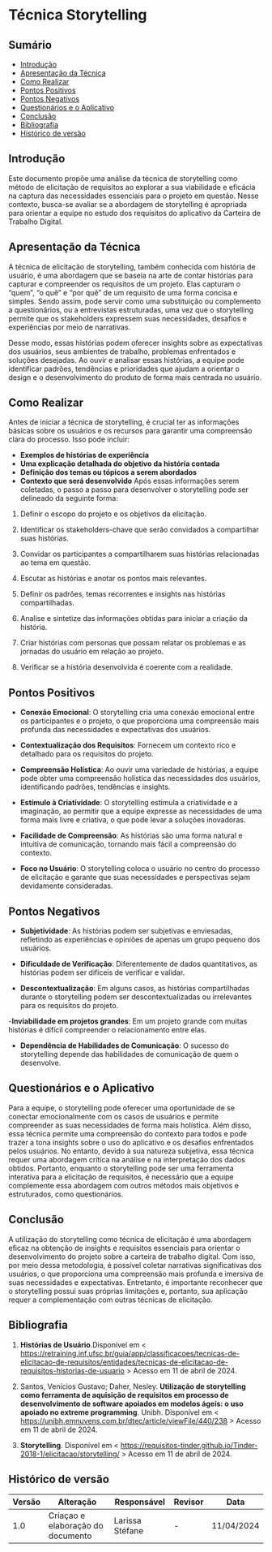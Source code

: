 # Técnica Storytelling 

## Sumário
* [Introdução](#Introdução)
* [Apresentação da Técnica](#Apresentação-da-Técnica)
* [Como Realizar](#Como-Realizar)
* [Pontos Positivos](#Pontos-Positivos)
* [Pontos Negativos](#Pontos-Negativos)
* [Questionários e o Aplicativo](#Questionários-e-o-Aplicativo)
* [Conclusão](#Conclusão)
* [Bibliografia](#Bibliografia)
* [Histórico de versão](#Histórico-de-versão)


## Introdução

Este documento propõe uma análise da técnica de storytelling como método de elicitação de requisitos ao explorar a sua viabilidade e eficácia na captura das necessidades essenciais para o projeto em questão. Nesse contexto, busca-se avaliar se a abordagem de storytelling é apropriada para orientar a equipe no estudo dos requisitos do aplicativo da Carteira de Trabalho Digital. 

## Apresentação da Técnica

A técnica de elicitação de storytelling, também conhecida com história de usuário, é uma abordagem que se baseia na arte de contar histórias para capturar e compreender os requisitos de um projeto. Elas capturam o “quem”, “o quê” e “por quê” de um requisito de uma forma concisa e simples. Sendo assim, pode servir como uma substituição ou complemento a questionários, ou a entrevistas estruturadas, uma vez que o storytelling permite que os stakeholders expressem suas necessidades, desafios e experiências por meio de narrativas. 

Desse modo, essas histórias podem oferecer insights sobre as expectativas dos usuários, seus ambientes de trabalho, problemas enfrentados e soluções desejadas. Ao ouvir e analisar essas histórias, a equipe pode identificar padrões, tendências e prioridades que ajudam a orientar o design e o desenvolvimento do produto de forma mais centrada no usuário.


## Como Realizar

Antes de iniciar a técnica de storytelling, é crucial ter as informações básicas sobre os usuários e os recursos para garantir uma compreensão clara do processo. Isso pode incluir:
- **Exemplos de histórias de experiência**
- **Uma explicação detalhada do objetivo da história contada**
- **Definição dos temas ou tópicos a serem abordados**
- **Contexto que será desenvolvido**
Após essas informações serem coletadas, o passo a passo para desenvolver o storytelling pode ser delineado da seguinte forma:
1. Definir o escopo do projeto e os objetivos da elicitação.
2. Identificar os stakeholders-chave que serão convidados a compartilhar suas histórias.
3. Convidar os participantes a compartilharem suas histórias relacionadas ao tema em questão.
4. Escutar as histórias e anotar os pontos mais relevantes.
5. Definir os padrões, temas recorrentes e insights nas histórias compartilhadas.
6. Analise e sintetize das informações obtidas para iniciar a criação da história.

7. Criar histórias com personas que possam relatar os problemas e as jornadas do usuário em relação ao projeto.

8. Verificar se a história desenvolvida é coerente com a realidade.

## Pontos Positivos

- **Conexão Emocional**: O storytelling cria uma conexão emocional entre os participantes e o projeto, o que proporciona uma compreensão mais profunda das necessidades e expectativas dos usuários.

- **Contextualização dos Requisitos**: Fornecem um contexto rico e detalhado para os requisitos do projeto.

- **Compreensão Holística**: Ao ouvir uma variedade de histórias, a equipe pode obter uma compreensão holística das necessidades dos usuários, identificando padrões, tendências e insights.

- **Estímulo à Criatividade**: O storytelling estimula a criatividade e a imaginação, ao permitir que a equipe expresse as necessidades de uma forma mais livre e criativa, o que pode levar a soluções inovadoras.

- **Facilidade de Compreensão**: As histórias são uma forma natural e intuitiva de comunicação, tornando mais fácil a compreensão do contexto.

- **Foco no Usuário**: O storytelling coloca o usuário no centro do processo de elicitação e garante que suas necessidades e perspectivas sejam devidamente consideradas.

## Pontos Negativos


- **Subjetividade**: As histórias podem ser subjetivas e enviesadas, refletindo as experiências e opiniões de apenas um grupo pequeno dos usuários.

- **Dificuldade de Verificação**: Diferentemente de dados quantitativos, as histórias podem ser difíceis de verificar e validar.

- **Descontextualização**: Em alguns casos, as histórias compartilhadas durante o storytelling podem ser descontextualizadas ou irrelevantes para os requisitos do projeto.

-**Inviabilidade em projetos grandes**: Em um projeto grande com muitas histórias é difícil compreender o relacionamento entre elas.

- **Dependência de Habilidades de Comunicação**: O sucesso do storytelling depende das habilidades de comunicação de quem o desenvolve.


## Questionários e o Aplicativo

Para a equipe, o storytelling pode oferecer uma oportunidade de se conectar emocionalmente com os casos de usuários e permite compreender as suas necessidades de forma mais holística. Além disso, essa técnica permite uma compreensão do contexto para todos e pode trazer a tona insights sobre o uso do aplicativo e os desafios enfrentados pelos usuários. No entanto, devido à sua natureza subjetiva, essa técnica requer uma abordagem crítica na análise e na interpretação dos dados obtidos.
Portanto, enquanto o storytelling pode ser uma ferramenta interativa para a elicitação de requisitos, é necessário que a equipe complemente essa abordagem com outros métodos mais objetivos e estruturados, como questionários.

## Conclusão

A utilização do storytelling como técnica de elicitação é uma abordagem eficaz na obtenção de insights e requisitos essenciais para orientar o desenvolvimento do projeto sobre a carteira de trabalho digital. Com isso, por meio dessa metodologia, é possível coletar narrativas significativas dos usuários, o que proporciona uma compreensão mais profunda e imersiva de suas necessidades e expectativas. Entretanto, é importante reconhecer que o storytelling possui suas próprias limitações e, portanto, sua aplicação requer a complementação com outras técnicas de elicitação. 

## Bibliografia


1. **Histórias de Usuário**.Disponível em < https://retraining.inf.ufsc.br/guia/app/classificacoes/tecnicas-de-elicitacao-de-requisitos/entidades/tecnicas-de-elicitacao-de-requisitos-historias-de-usuario > Acesso em 11 de abril de 2024.

2. Santos, Venícios Gustavo; Daher, Nesley. **Utilização de storytelling como ferramenta de aquisição de requisitos em processo de desenvolvimento de software apoiados em modelos ágeis: o uso apoiado no extreme programming**. Unibh. Disponível em < https://unibh.emnuvens.com.br/dtec/article/viewFile/440/238 > Acesso em 11 de abril de 2024.

3. **Storytelling**. Disponível em < https://requisitos-tinder.github.io/Tinder-2018-1/elicitacao/storytelling/ > Acesso em 11 de abril de 2024.


## Histórico de versão

| Versão | Alteração | Responsável | Revisor | Data |
| - | - | - | - | - |
| 1.0 | Criaçao e elaboração do documento | Larissa Stéfane | - | 11/04/2024 |

